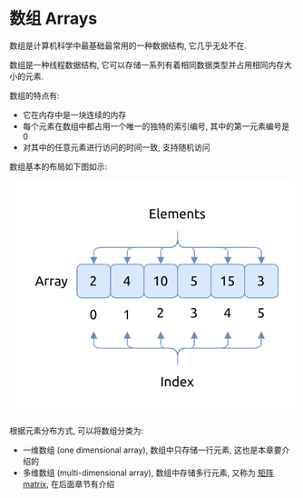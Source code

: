 # 数组 Arrays

数组是计算机科学中最基础最常用的一种数据结构, 它几乎无处不在.

数组是一种线程数据结构, 它可以存储一系列有着相同数据类型并占用相同内存大小的元素.

数组的特点有:

- 它在内存中是一块连续的内存
- 每个元素在数组中都占用一个唯一的独特的索引编号, 其中的第一元素编号是 0
- 对其中的任意元素进行访问的时间一致, 支持随机访问

数组基本的布局如下图如示:

![array layout](assets/array-layout.svg)

根据元素分布方式, 可以将数组分类为:

- 一维数组 (one dimensional array), 数组中只存储一行元素, 这也是本章要介绍的
- 多维数组 (multi-dimensional array), 数组中存储多行元素, 又称为 [矩阵 matrix](../matrix/index.md), 在后面章节有介绍